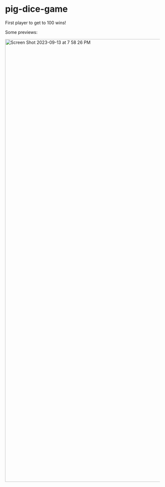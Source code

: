 # pig-dice-game

First player to get to 100 wins!

Some previews:

<img width="1440" alt="Screen Shot 2023-09-13 at 7 58 26 PM" src="https://github.com/EmirPirija/pig-dice-game/assets/118456820/2b19e0f1-7fcf-492a-9d58-726be1c642bb">
